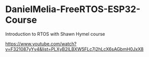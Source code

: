 # DanielMelia-FreeRTOS-ESP32-Course
Introduction to RTOS with Shawn Hymel course

https://www.youtube.com/watch?v=F321087yYy4&list=PLXyB2ILBXW5FLc7j2hLcX6sAGbmH0JxX8
